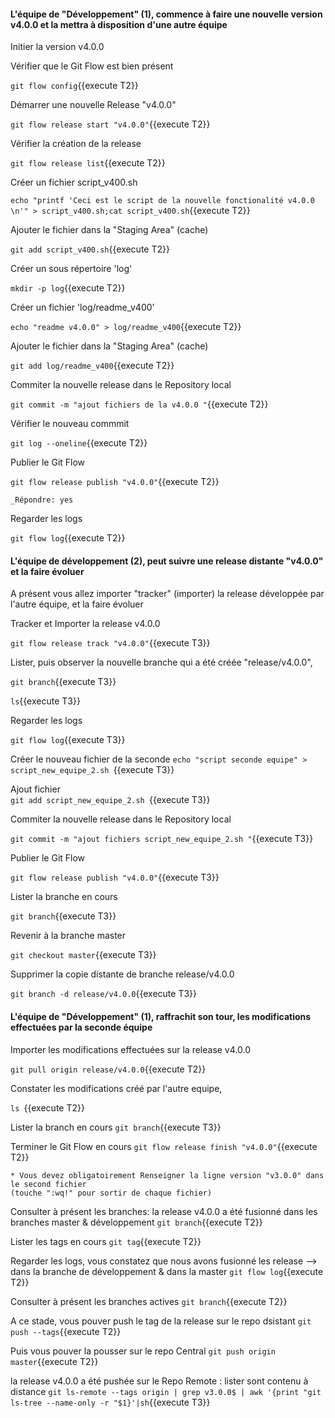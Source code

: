 
#### L'équipe de "Développement" (1), commence à faire une nouvelle version v4.0.0 et la mettra à disposition d'une autre équipe 
 
Initier la version v4.0.0


Vérifier que le Git Flow est bien présent

 `git flow config`{{execute T2}}

 Démarrer une nouvelle Release  "v4.0.0"
 
 `git flow release start "v4.0.0"`{{execute T2}}
 
 Vérifier la création de la release
 
 `git flow release list`{{execute T2}}

 Créer un fichier script_v400.sh
 
 `echo "printf 'Ceci est le script de la nouvelle fonctionalité v4.0.0  \n'" > script_v400.sh;cat script_v400.sh`{{execute T2}}
 
 Ajouter le fichier dans la "Staging Area" (cache)
 
 `git add script_v400.sh`{{execute T2}}
 
 Créer un sous répertoire 'log'
 
 `mkdir -p log`{{execute T2}}
 
 Créer un fichier 'log/readme_v400'
 
 `echo "readme v4.0.0" > log/readme_v400`{{execute T2}}
 
  Ajouter le fichier dans la "Staging Area" (cache)
  
 `git add log/readme_v400`{{execute T2}}
 
 Commiter la nouvelle release dans le Repository local 
 
  `git commit -m "ajout fichiers de la v4.0.0 "`{{execute T2}}
   
 Vérifier le nouveau commmit
 
 `git log --oneline`{{execute T2}}
 
 Publier le Git Flow 
 
 `git flow release publish "v4.0.0"`{{execute T2}}
 
 ```
 _Répondre: yes
  ```
 
 Regarder les logs 
 
 `git flow log`{{execute T2}}
 
 
 
#### L'équipe de développement (2), peut suivre une release distante "v4.0.0" et la faire évoluer

A présent vous allez importer "tracker" (importer) la release  développée par l'autre équipe, et la faire évoluer

Tracker et Importer la release v4.0.0

  `git flow release track "v4.0.0"`{{execute T3}}


Lister, puis observer la nouvelle branche  qui a été créée "release/v4.0.0",

  `git branch`{{execute T3}}

   `ls`{{execute T3}}
   
 Regarder les logs 
 
  `git flow log`{{execute T3}}

 Créer le nouveau fichier de la seconde 
 `echo "script seconde equipe" > script_new_equipe_2.sh `{{execute T3}}

 Ajout fichier  
  `git add script_new_equipe_2.sh `{{execute T3}}
 
 Commiter la nouvelle release dans le Repository local 
 
  `git commit -m "ajout fichiers script_new_equipe_2.sh "`{{execute T3}}


 Publier le Git Flow 
 
 `git flow release publish "v4.0.0"`{{execute T3}}
 
 
 Lister la branche en cours 
 
 `git branch`{{execute T3}}
 
 
  Revenir à la branche master 
 
 `git checkout master`{{execute T3}}
 

  Supprimer la copie distante de branche release/v4.0.0 
 
 `git branch -d release/v4.0.0`{{execute T3}}
 

#### L'équipe de "Développement" (1), raffrachit son tour, les modifications effectuées par la seconde équipe 

Importer les modifications effectuées sur la release v4.0.0

  `git pull origin release/v4.0.0`{{execute T2}}

Constater les modifications créé par l'autre equipe,

   `ls `{{execute T2}}


Lister la branch en cours
  `git branch`{{execute T3}}
  
 Terminer le Git Flow en cours 
 `git flow release finish "v4.0.0"`{{execute T2}}

 ```
 * Vous devez obligatoirement Renseigner la ligne version "v3.0.0" dans le second fichier  
 (touche ":wq!" pour sortir de chaque fichier)  
 ``` 
Consulter à présent les branches: la release v4.0.0 a été fusionné dans les branches master & développement
  `git branch`{{execute T2}}

  
Lister les tags en cours
 `git tag`{{execute T2}}

 Regarder les logs, vous constatez que nous avons fusionné les release -->  dans la branche de développement & dans la  master 
 `git flow log`{{execute T2}}


Consulter à présent les branches actives 
  `git branch`{{execute T2}}

 
 A ce stade, vous pouver push le tag de la release sur le repo dsistant 
 `git push --tags`{{execute T2}}

Puis vous pouver la pousser sur le repo Central
 `git push origin master`{{execute T2}}

  
la release v4.0.0 a été pushée sur le Repo Remote :  lister sont contenu à distance
  `git ls-remote --tags origin | grep v3.0.0$ | awk '{print "git ls-tree --name-only -r "$1}'|sh`{{execute T3}}

